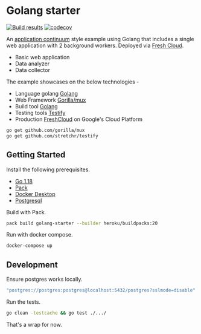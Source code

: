 # Golang starter

[![Build results](https://github.com/initialcapacity/golang-starter/workflows/build/badge.svg)](https://github.com/initialcapacity/golang-starter/actions)
[![codecov](https://codecov.io/gh/initialcapacity/golang-starter/branch/main/graph/badge.svg)](https://codecov.io/gh/initialcapacity/golang-starter)

An [application continuum](https://www.appcontinuum.io/) style example using Golang
that includes a single web application with 2 background workers.
Deployed via [Fresh Cloud](https://www.freshcloud.com/).

* Basic web application
* Data analyzer
* Data collector

The example showcases on the below technologies -

* Language golang [Golang](https://go.dev/)
* Web Framework [Gorilla/mux](https://github.com/gorilla/mux)
* Build tool [Golang](https://go.dev/)
* Testing tools [Testify](https://github.com/stretchr/testify)
* Production [FreshCloud](https://www.freshcloud.com/) on Google's Cloud Platform

```bash
go get github.com/gorilla/mux
go get github.com/stretchr/testify
```

## Getting Started

Install the following prerequisites.

* [Go 1.18](https://go.dev)
* [Pack](https://buildpacks.io)
* [Docker Desktop](https://www.docker.com/products/docker-desktop)
* [Postgresql](https://www.postgresql.org/)

Build with Pack.

```bash
pack build golang-starter --builder heroku/buildpacks:20
```

Run with docker compose.

```bash
docker-compose up
````

## Development

Ensure postgres works locally.

```bash
"postgres://postgres:postgres@localhost:5432/postgres?sslmode=disable"
```

Run the tests.

```bash
go clean -testcache && go test ./.../
```

That's a wrap for now.

